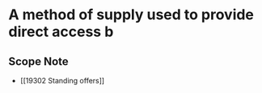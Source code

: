 # A method of supply used to provide direct access b  

## Scope Note

- [[19302 Standing offers]]  

